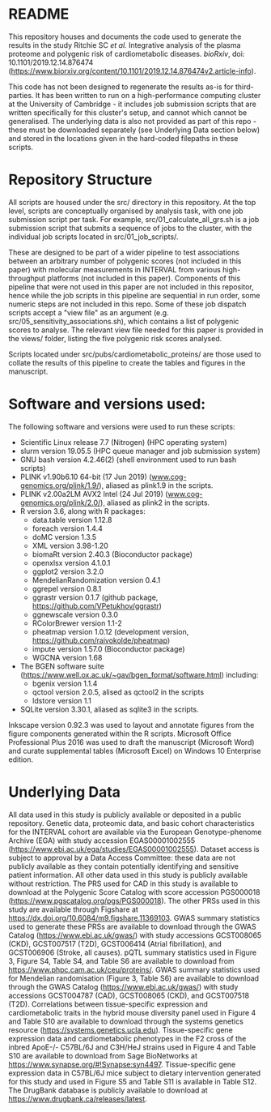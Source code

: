 # README

This repository houses and documents the code used to generate the results in the study Ritchie SC *et al.* Integrative analysis of the plasma proteome and polygenic risk of cardiometabolic diseases. *bioRxiv*, doi: 10.1101/2019.12.14.876474 (https://www.biorxiv.org/content/10.1101/2019.12.14.876474v2.article-info).

This code has not been designed to regenerate the results as-is for third-parties. It has been written to run on a high-performance computing cluster at the University of Cambridge - it includes job submission scripts that are written specifically for this cluster's setup, and cannot which cannot be generalised. The underlying data is also not provided as part of this repo - these must be downloaded separately (see Underlying Data section below) and stored in the locations given in the hard-coded filepaths in these scripts. 

# Repository Structure

All scripts are housed under the src/ directory in this repository. At the top level, scripts are conceptually organised by analysis task, with one job submission script per task. For example, src/01_calculate_all_grs.sh is a job submission script that submits a sequence of jobs to the cluster, with the individual job scripts located in src/01_job_scripts/. 

These are designed to be part of a wider pipeline to test associations between an arbitrary number of polygenic scores (not included in this paper) with molecular measurements in INTERVAL from various high-throughput platforms (not included in this paper). Components of this pipeline that were not used in this paper are not included in this repositor, hence while the job scripts in this pipeline are sequential in run order, some numeric steps are not included in this repo. Some of these job dispatch scripts accept a "view file" as an argument (e.g. src/05_sensitivity_associations.sh), which contains a list of polygenic scores to analyse. The relevant view file needed for this paper is provided in the views/ folder, listing the five polygenic risk scores analysed.

Scripts located under src/pubs/cardiometabolic_proteins/ are those used to collate the results of this pipeline to create the tables and figures in the manuscript.

# Software and versions used:

The following software and versions were used to run these scripts:

 - Scientific Linux release 7.7 (Nitrogen) (HPC operating system)
 - slurm version 19.05.5 (HPC queue manager and job submission system)
 - GNU bash version 4.2.46(2) (shell environment used to run bash scripts)
 - PLINK v1.90b6.10 64-bit (17 Jun 2019) (www.cog-genomics.org/plink/1.9/), aliased as plink1.9 in the scripts.
 - PLINK v2.00a2LM AVX2 Intel (24 Jul 2019) (www.cog-genomics.org/plink/2.0/), aliased as plink2 in the scripts.
 - R version 3.6, along with R packages:
     - data.table version 1.12.8
     - foreach version 1.4.4
     - doMC version 1.3.5
     - XML version 3.98-1.20
     - biomaRt version 2.40.3 (Bioconductor package)
     - openxlsx version 4.1.0.1
     - ggplot2 version 3.2.0
     - MendelianRandomization version 0.4.1
     - ggrepel version 0.8.1
     - ggrastr version 0.1.7 (github package, https://github.com/VPetukhov/ggrastr)
     - ggnewscale version 0.3.0
     - RColorBrewer version 1.1-2
     - pheatmap version 1.0.12 (development version, https://github.com/raivokolde/pheatmap)
     - impute version 1.57.0 (Bioconductor package)
     - WGCNA version 1.68
 - The BGEN software suite (https://www.well.ox.ac.uk/~gav/bgen_format/software.html) including:
     - bgenix version 1.1.4
     - qctool version 2.0.5, alised as qctool2 in the scripts
     - ldstore version 1.1
 - SQLite version 3.30.1, aliased as sqlite3 in the scripts.

Inkscape version 0.92.3 was used to layout and annotate figures from the figure components generated within the R scripts. Microsoft Office Professional Plus 2016 was used to draft the manuscript (Microsoft Word) and curate supplemental tables (Microsoft Excel) on Windows 10 Enterprise edition.

# Underlying Data

All data used in this study is publicly available or deposited in a public repository. Genetic data, proteomic data, and basic cohort characteristics for the INTERVAL cohort are available via the European Genotype-phenome Archive (EGA) with study accession EGAS00001002555 (https://www.ebi.ac.uk/ega/studies/EGAS00001002555). Dataset access is subject to approval by a Data Access Committee: these data are not publicly available as they contain potentially identifying and sensitive patient information. All other data used in this study is publicly available without restriction. The PRS used for CAD in this study is available to download at the Polygenic Score Catalog with score accession PGS000018 (https://www.pgscatalog.org/pgs/PGS000018). The other PRSs used in this study are available through Figshare at https://dx.doi.org/10.6084/m9.figshare.11369103. GWAS summary statistics used to generate these PRSs are available to download through the GWAS Catalog (https://www.ebi.ac.uk/gwas/) with study accessions GCST008065 (CKD), GCST007517 (T2D), GCST006414 (Atrial fibrillation), and GCST006906 (Stroke, all causes). pQTL summary statistics used in Figure 3, Figure S4, Table S4, and Table S6 are available to download from https://www.phpc.cam.ac.uk/ceu/proteins/. GWAS summary statistics used for Mendelian randomisation (Figure 3, Table S6) are available to download through the GWAS Catalog (https://www.ebi.ac.uk/gwas/) with study accessions GCST004787 (CAD), GCST008065 (CKD), and GCST007518 (T2D). Correlations between tissue-specific expression and cardiometabolic traits in the hybrid mouse diversity panel used in Figure 4 and Table S10 are available to download through the systems genetics resource (https://systems.genetics.ucla.edu). Tissue-specific gene expression data and cardiometabolic phenotypes in the F2 cross of the inbred ApoE-/- C57BL/6J and C3H/HeJ strains used in Figure 4 and Table S10 are available to download from Sage BioNetworks at https://www.synapse.org/#!Synapse:syn4497. Tissue-specific gene expression data in C57BL/6J mice subject to dietary intervention generated for this study and used in Figure S5 and Table S11 is available in Table S12. The DrugBank database is publicly available to download at https://www.drugbank.ca/releases/latest. 
